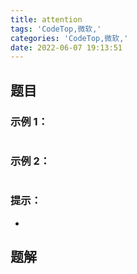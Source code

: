```yaml
---
title: attention
tags: 'CodeTop,微软,'
categories: 'CodeTop,微软,'
date: 2022-06-07 19:13:51
---
```


>

## 题目



### 示例 1：

```

```

### 示例 2：

```

```

### 提示：

- 

## 题解



```python

```

